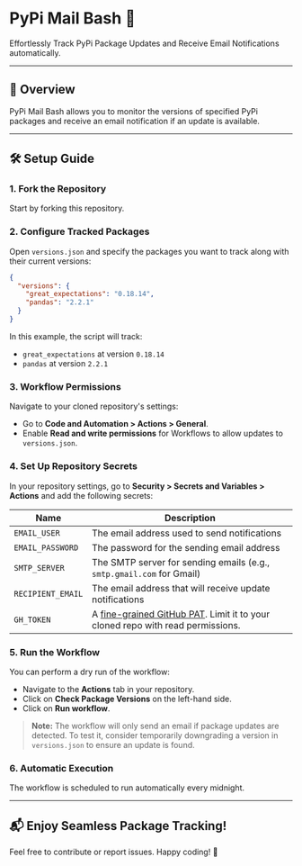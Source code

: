 # PyPi Mail Bash 📧
Effortlessly Track PyPi Package Updates and Receive Email Notifications automatically.

---

## 🚀 Overview
PyPi Mail Bash allows you to monitor the versions of specified PyPi packages and receive an email notification if an update is available.

---

## 🛠️ Setup Guide

### 1. Fork the Repository
Start by forking this repository.

### 2. Configure Tracked Packages
Open `versions.json` and specify the packages you want to track along with their current versions:
```json
{
  "versions": {
    "great_expectations": "0.18.14",
    "pandas": "2.2.1"
  }
}
```
In this example, the script will track:
- `great_expectations` at version `0.18.14`
- `pandas` at version `2.2.1`

### 3. Workflow Permissions
Navigate to your cloned repository's settings:
- Go to **Code and Automation > Actions > General**.
- Enable **Read and write permissions** for Workflows to allow updates to `versions.json`.

### 4. Set Up Repository Secrets
In your repository settings, go to **Security > Secrets and Variables > Actions** and add the following secrets:

| Name             | Description                                                                 |
|------------------|-----------------------------------------------------------------------------|
| `EMAIL_USER`     | The email address used to send notifications                                |
| `EMAIL_PASSWORD` | The password for the sending email address                                  |
| `SMTP_SERVER`    | The SMTP server for sending emails (e.g., `smtp.gmail.com` for Gmail)       |
| `RECIPIENT_EMAIL`| The email address that will receive update notifications                    |
| `GH_TOKEN`       | A [fine-grained GitHub PAT](https://docs.github.com/en/authentication/keeping-your-account-and-data-secure/managing-your-personal-access-tokens#creating-a-fine-grained-personal-access-token). Limit it to your cloned repo with read permissions. |

### 5. Run the Workflow
You can perform a dry run of the workflow:
- Navigate to the **Actions** tab in your repository.
- Click on **Check Package Versions** on the left-hand side.
- Click on **Run workflow**.

> **Note:** The workflow will only send an email if package updates are detected. To test it, consider temporarily downgrading a version in `versions.json` to ensure an update is found.

### 6. Automatic Execution
The workflow is scheduled to run automatically every midnight.

---

## 📬 Enjoy Seamless Package Tracking!

Feel free to contribute or report issues. Happy coding! 🚀
